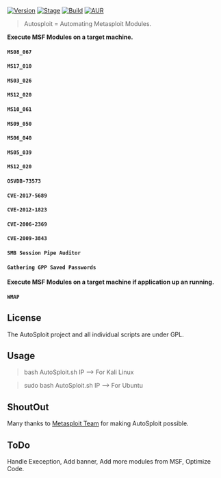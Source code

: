 [![Version](https://img.shields.io/badge/AutoSploit-2.0-brightgreen.svg?maxAge=259200)]() [![Stage](https://img.shields.io/badge/Release-Beta-brightgreen.svg)]() [![Build](https://img.shields.io/badge/Supported_OS-Linux-orange.svg)]() [![AUR](https://img.shields.io/aur/license/yaourt.svg)]()
> Autosploit = Automating Metasploit Modules.


**Execute MSF Modules on a target machine.**

#### `MS08_067`
#### `MS17_010`
#### `MS03_026`
#### `MS12_020`
#### `MS10_061`
#### `MS09_050`
#### `MS06_040`
#### `MS05_039`
#### `MS12_020`
#### `OSVDB-73573`
#### `CVE-2017-5689`
#### `CVE-2012-1823`
#### `CVE-2006-2369`
#### `CVE-2009-3843`
#### `SMB Session Pipe Auditor`
#### `Gathering GPP Saved Passwords`

**Execute MSF Modules on a target machine if application up an running.**

#### `WMAP`

## License
The AutoSploit project and all individual scripts are under GPL.
## Usage

> bash AutoSploit.sh IP --> For Kali Linux

> sudo bash AutoSploit.sh IP --> For Ubuntu

## ShoutOut

Many thanks to [Metasploit Team](https://github.com/rapid7) for making AutoSploit possible.


## ToDo

Handle Exeception, Add banner, Add more modules from MSF, Optimize Code.
